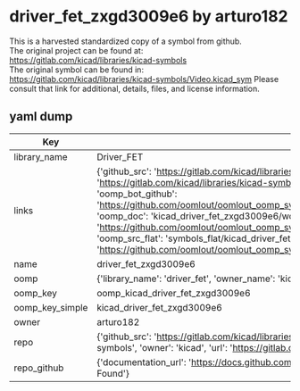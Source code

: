 # driver_fet_zxgd3009e6 by arturo182  
This is a harvested standardized copy of a symbol from github.  
The original project can be found at:  
https://gitlab.com/kicad/libraries/kicad-symbols  
The original symbol can be found in:
https://gitlab.com/kicad/libraries/kicad-symbols/Video.kicad_sym
Please consult that link for additional, details, files, and license information.  
## yaml dump  
| Key | Value |  
| --- | --- |  
| library_name | Driver_FET |  
| links | {'github_src': 'https://gitlab.com/kicad/libraries/kicad-symbols/Video.kicad_sym', 'github_src_repo': 'https://gitlab.com/kicad/libraries/kicad-symbols', 'oomp_bot': 'kicad_driver_fet_zxgd3009e6/working', 'oomp_bot_github': 'https://github.com/oomlout/oomlout_oomp_symbol_bot/tree/main/kicad_driver_fet_zxgd3009e6/working', 'oomp_doc': 'kicad_driver_fet_zxgd3009e6/working', 'oomp_doc_github': 'https://github.com/oomlout/oomlout_oomp_symbol_doc/tree/main/kicad_driver_fet_zxgd3009e6/working', 'oomp_src_flat': 'symbols_flat/kicad_driver_fet_zxgd3009e6/working', 'oomp_src_flat_github': 'https://github.com/oomlout/oomlout_oomp_symbol_src/tree/main/kicad_driver_fet_zxgd3009e6/working'} |  
| name | driver_fet_zxgd3009e6 |  
| oomp | {'library_name': 'driver_fet', 'owner_name': 'kicad', 'symbol_name': 'driver_fet_zxgd3009e6'} |  
| oomp_key | oomp_kicad_driver_fet_zxgd3009e6 |  
| oomp_key_simple | kicad_driver_fet_zxgd3009e6 |  
| owner | arturo182 |  
| repo | {'github_src': 'https://gitlab.com/kicad/libraries/kicad-symbols/Video.kicad_sym', 'name': 'libraries/kicad-symbols', 'owner': 'kicad', 'url': 'https://gitlab.com/kicad/libraries/kicad-symbols'} |  
| repo_github | {'documentation_url': 'https://docs.github.com/rest/repos/repos#get-a-repository', 'message': 'Not Found'} |  

